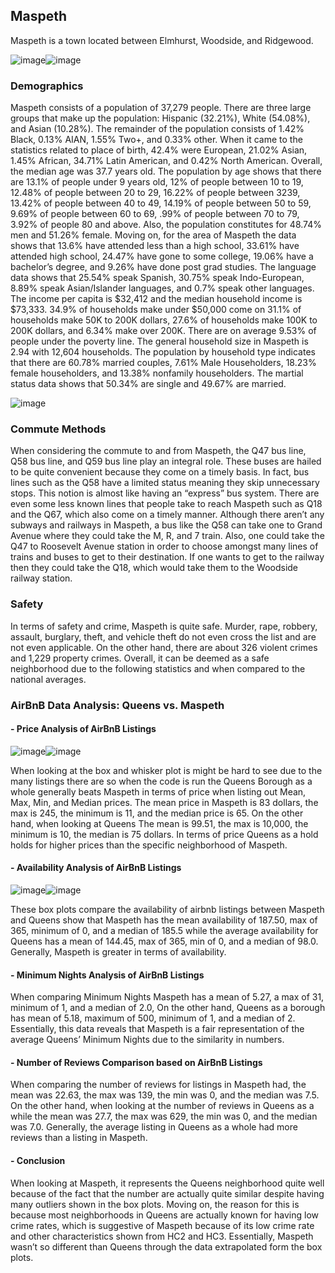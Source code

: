 ## Maspeth

Maspeth is a town located between Elmhurst, Woodside, and Ridgewood.

![image](https://user-images.githubusercontent.com/73366731/99187279-b4777b80-2723-11eb-93b2-aa60aef94f4c.png)![image](https://user-images.githubusercontent.com/73366731/99187450-ac6c0b80-2724-11eb-848f-07da32eff328.png)

### Demographics

Maspeth consists of a population of 37,279 people. There are three large groups that make up the population: Hispanic (32.21%), White (54.08%), and Asian (10.28%). The remainder of the population consists of 1.42% Black, 0.13% AIAN, 1.55% Two+, and 0.33% other. When it came to the statistics related to place of birth, 42.4% were European, 21.02% Asian, 1.45% African, 34.71% Latin American, and 0.42% North American. Overall, the median age was 37.7 years old. The population by age shows that there are 13.1% of people under 9 years old, 12% of people between 10 to 19, 12.48% of people between 20 to 29,  16.22% of people between 3239, 13.42% of people between 40 to 49, 14.19% of people between 50 to 59, 9.69% of people between 60 to 69, .99% of people between 70 to 79, 3.92% of people 80 and above. Also, the population constitutes for 48.74% men and 51.26% female. Moving on, for the area of Maspeth the data shows that 13.6% have attended less than a high school, 33.61% have attended high school, 24.47% have gone to some college, 19.06% have a bachelor’s degree, and 9.26% have done post grad studies. The language data shows that 25.54% speak Spanish, 30.75% speak Indo-European, 8.89% speak Asian/Islander languages, and 0.7% speak other languages. The income per capita is $32,412 and the median household income is $73,333. 34.9% of households make under $50,000 come on 31.1% of households make 50K to 200K dollars, 27.6% of households make 100K to 200K dollars, and 6.34% make over 200K. There are on average 9.53% of people under the poverty line. The general household size in Maspeth is 2.94 with 12,604 households. The population by household type indicates that there are 60.78% married couples, 7.61% Male Householders, 18.23% female householders, and 13.38% nonfamily householders. The martial status data shows that 50.34% are single and 49.67% are married.

![image](https://user-images.githubusercontent.com/73366731/99187772-87789800-2726-11eb-8767-dda23315c202.png)


### Commute Methods

When considering the commute to and from Maspeth, the Q47 bus line, Q58 bus line,
and Q59 bus line play an integral role. These buses are hailed to be quite convenient because they
come on a timely basis. In fact, bus lines such as the Q58 have a limited status meaning they skip
unnecessary stops. This notion is almost like having an “express” bus system. There are even
some less known lines that people take to reach Maspeth such as Q18 and the Q67, which also
come on a timely manner. Although there aren’t any subways and railways in Maspeth, a bus like
the Q58 can take one to Grand Avenue where they could take the M, R, and 7 train. Also, one
could take the Q47 to Roosevelt Avenue station in order to choose amongst many lines of trains
and buses to get to their destination. If one wants to get to the railway then they could take the
Q18, which would take them to the Woodside railway station.

### Safety 
In terms of safety and crime,
Maspeth is quite safe. Murder, rape,
robbery, assault, burglary, theft, and
vehicle theft do not even cross the list
and are not even applicable. On the
other hand, there are about 326 violent
crimes and 1,229 property crimes.
Overall, it can be deemed as a safe
neighborhood due to the following
statistics and when compared to the
national averages.
### AirBnB Data Analysis: Queens vs. Maspeth
#### - Price Analysis of AirBnB Listings 
![image](https://user-images.githubusercontent.com/73366731/99194606-717ecd80-274e-11eb-8e24-f00cdfe81e66.png)![image](https://user-images.githubusercontent.com/73366731/99194660-cde1ed00-274e-11eb-839e-213348327535.png)

When looking at the box and whisker plot is might be hard to see due to the many listings there are so when the code is run the Queens Borough as a whole generally beats Maspeth in terms of price when listing out Mean, Max, Min, and Median prices. The mean price in Maspeth is 83 dollars, the max is 245, the minimum is 11, and the median price is 65. On the other hand, when looking at Queens The mean is 99.51, the max is 10,000, the minimum is 10, the median is 75 dollars. In terms of price Queens as a hold holds for higher prices than the specific neighborhood of Maspeth.

#### - Availability Analysis of AirBnB Listings 
![image](https://user-images.githubusercontent.com/73366731/99265116-544e0b80-27ef-11eb-83fc-6fd02dc26f20.png)![image](https://user-images.githubusercontent.com/73366731/99265298-8a8b8b00-27ef-11eb-93dd-2eae134b9b67.png)

These box plots compare the availability of airbnb listings between Maspeth and Queens  show that Maspeth has the mean availability of 187.50, max of 365, minimum of 0, and a median of 185.5 while the average availability for Queens  has a mean of 144.45, max of 365, min of 0, and a median of 98.0. Generally, Maspeth is greater in terms of availability.

#### - Minimum Nights Analysis of AirBnB Listings

When comparing Minimum Nights Maspeth has a mean of 5.27, a max of 31, minimum of 1, and a median of 2.0, On the other hand, Queens as a borough has mean of 5.18, maximum of 500, minimum of 1, and a median of 2. Essentially, this data reveals that Maspeth is a fair representation of the average Queens’ Minimum Nights due to the similarity in numbers.

#### - Number of Reviews Comparison based on AirBnB Listings

When comparing the number of reviews for listings in Maspeth had, the mean was 22.63, the max was 139, the min was 0, and the median was 7.5. On the other hand, when looking at the number of reviews in Queens as a while the mean was 27.7, the max was 629, the min was 0, and the median was 7.0. Generally, the average listing in Queens as a whole had more reviews than a listing in Maspeth.

#### - Conclusion
When looking at Maspeth, it represents the Queens neighborhood quite well because of the fact that the number are actually quite similar despite having many outliers shown in the box plots. Moving on, the reason for this is because most neighborhoods in Queens are actually known for having low crime rates, which is suggestive of Maspeth because of its low crime rate and other characteristics shown from HC2 and HC3.  Essentially, Maspeth wasn’t so different than Queens through the data extrapolated form the box plots.

